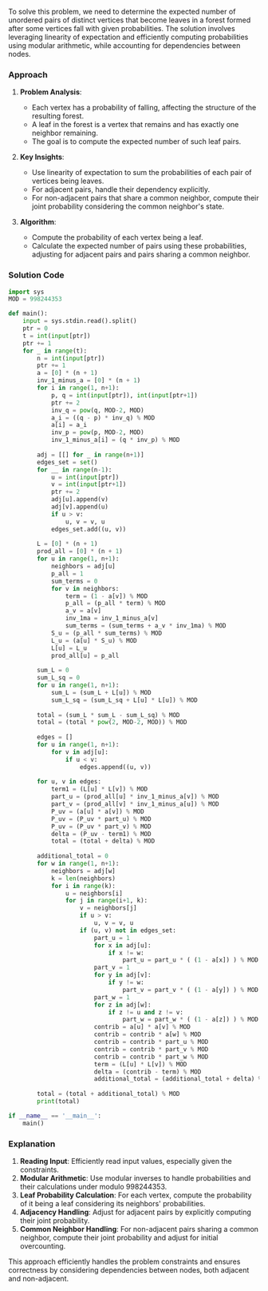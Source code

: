 To solve this problem, we need to determine the expected number of unordered pairs of distinct vertices that become leaves in a forest formed after some vertices fall with given probabilities. The solution involves leveraging linearity of expectation and efficiently computing probabilities using modular arithmetic, while accounting for dependencies between nodes.

### Approach
1. **Problem Analysis**:
   - Each vertex has a probability of falling, affecting the structure of the resulting forest.
   - A leaf in the forest is a vertex that remains and has exactly one neighbor remaining.
   - The goal is to compute the expected number of such leaf pairs.

2. **Key Insights**:
   - Use linearity of expectation to sum the probabilities of each pair of vertices being leaves.
   - For adjacent pairs, handle their dependency explicitly.
   - For non-adjacent pairs that share a common neighbor, compute their joint probability considering the common neighbor's state.

3. **Algorithm**:
   - Compute the probability of each vertex being a leaf.
   - Calculate the expected number of pairs using these probabilities, adjusting for adjacent pairs and pairs sharing a common neighbor.

### Solution Code
```python
import sys
MOD = 998244353

def main():
    input = sys.stdin.read().split()
    ptr = 0
    t = int(input[ptr])
    ptr += 1
    for _ in range(t):
        n = int(input[ptr])
        ptr += 1
        a = [0] * (n + 1)
        inv_1_minus_a = [0] * (n + 1)
        for i in range(1, n+1):
            p, q = int(input[ptr]), int(input[ptr+1])
            ptr += 2
            inv_q = pow(q, MOD-2, MOD)
            a_i = ((q - p) * inv_q) % MOD
            a[i] = a_i
            inv_p = pow(p, MOD-2, MOD)
            inv_1_minus_a[i] = (q * inv_p) % MOD
        
        adj = [[] for _ in range(n+1)]
        edges_set = set()
        for __ in range(n-1):
            u = int(input[ptr])
            v = int(input[ptr+1])
            ptr += 2
            adj[u].append(v)
            adj[v].append(u)
            if u > v:
                u, v = v, u
            edges_set.add((u, v))
        
        L = [0] * (n + 1)
        prod_all = [0] * (n + 1)
        for u in range(1, n+1):
            neighbors = adj[u]
            p_all = 1
            sum_terms = 0
            for v in neighbors:
                term = (1 - a[v]) % MOD
                p_all = (p_all * term) % MOD
                a_v = a[v]
                inv_1ma = inv_1_minus_a[v]
                sum_terms = (sum_terms + a_v * inv_1ma) % MOD
            S_u = (p_all * sum_terms) % MOD
            L_u = (a[u] * S_u) % MOD
            L[u] = L_u
            prod_all[u] = p_all
        
        sum_L = 0
        sum_L_sq = 0
        for u in range(1, n+1):
            sum_L = (sum_L + L[u]) % MOD
            sum_L_sq = (sum_L_sq + L[u] * L[u]) % MOD
        
        total = (sum_L * sum_L - sum_L_sq) % MOD
        total = (total * pow(2, MOD-2, MOD)) % MOD
        
        edges = []
        for u in range(1, n+1):
            for v in adj[u]:
                if u < v:
                    edges.append((u, v))
        
        for u, v in edges:
            term1 = (L[u] * L[v]) % MOD
            part_u = (prod_all[u] * inv_1_minus_a[v]) % MOD
            part_v = (prod_all[v] * inv_1_minus_a[u]) % MOD
            P_uv = (a[u] * a[v]) % MOD
            P_uv = (P_uv * part_u) % MOD
            P_uv = (P_uv * part_v) % MOD
            delta = (P_uv - term1) % MOD
            total = (total + delta) % MOD
        
        additional_total = 0
        for w in range(1, n+1):
            neighbors = adj[w]
            k = len(neighbors)
            for i in range(k):
                u = neighbors[i]
                for j in range(i+1, k):
                    v = neighbors[j]
                    if u > v:
                        u, v = v, u
                    if (u, v) not in edges_set:
                        part_u = 1
                        for x in adj[u]:
                            if x != w:
                                part_u = part_u * ( (1 - a[x]) ) % MOD
                        part_v = 1
                        for y in adj[v]:
                            if y != w:
                                part_v = part_v * ( (1 - a[y]) ) % MOD
                        part_w = 1
                        for z in adj[w]:
                            if z != u and z != v:
                                part_w = part_w * ( (1 - a[z]) ) % MOD
                        contrib = a[u] * a[v] % MOD
                        contrib = contrib * a[w] % MOD
                        contrib = contrib * part_u % MOD
                        contrib = contrib * part_v % MOD
                        contrib = contrib * part_w % MOD
                        term = (L[u] * L[v]) % MOD
                        delta = (contrib - term) % MOD
                        additional_total = (additional_total + delta) % MOD
        
        total = (total + additional_total) % MOD
        print(total)

if __name__ == '__main__':
    main()
```

### Explanation
1. **Reading Input**: Efficiently read input values, especially given the constraints.
2. **Modular Arithmetic**: Use modular inverses to handle probabilities and their calculations under modulo 998244353.
3. **Leaf Probability Calculation**: For each vertex, compute the probability of it being a leaf considering its neighbors' probabilities.
4. **Adjacency Handling**: Adjust for adjacent pairs by explicitly computing their joint probability.
5. **Common Neighbor Handling**: For non-adjacent pairs sharing a common neighbor, compute their joint probability and adjust for initial overcounting.

This approach efficiently handles the problem constraints and ensures correctness by considering dependencies between nodes, both adjacent and non-adjacent.